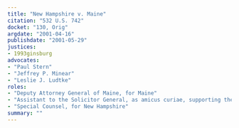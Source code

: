 ```yaml
---
title: "New Hampshire v. Maine"
citation: "532 U.S. 742"
docket: "130, Orig"
argdate: "2001-04-16"
publishdate: "2001-05-29"
justices:
- 1993ginsburg
advocates:
- "Paul Stern"
- "Jeffrey P. Minear"
- "Leslie J. Ludtke"
roles:
- "Deputy Attorney General of Maine, for Maine"
- "Assistant to the Solicitor General, as amicus curiae, supporting the Defendant"
- "Special Counsel, for New Hampshire"
summary: ""
---
```



